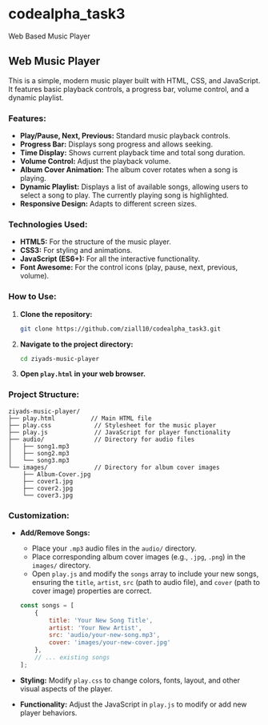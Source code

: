 # codealpha_task3
Web Based Music Player
## Web Music Player
This is a simple, modern music player built with HTML, CSS, and JavaScript. It features basic playback controls, a progress bar, volume control, and a dynamic playlist.

### Features:

  * **Play/Pause, Next, Previous:** Standard music playback controls.
  * **Progress Bar:** Displays song progress and allows seeking.
  * **Time Display:** Shows current playback time and total song duration.
  * **Volume Control:** Adjust the playback volume.
  * **Album Cover Animation:** The album cover rotates when a song is playing.
  * **Dynamic Playlist:** Displays a list of available songs, allowing users to select a song to play. The currently playing song is highlighted.
  * **Responsive Design:** Adapts to different screen sizes.

### Technologies Used:

  * **HTML5:** For the structure of the music player.
  * **CSS3:** For styling and animations.
  * **JavaScript (ES6+):** For all the interactive functionality.
  * **Font Awesome:** For the control icons (play, pause, next, previous, volume).

### How to Use:

1.  **Clone the repository:**
    ```bash
    git clone https://github.com/ziall10/codealpha_task3.git
    ```
2.  **Navigate to the project directory:**
    ```bash
    cd ziyads-music-player
    ```
3.  **Open `play.html` in your web browser.**

### Project Structure:

```
ziyads-music-player/
├── play.html          // Main HTML file
├── play.css            // Stylesheet for the music player
├── play.js             // JavaScript for player functionality
├── audio/              // Directory for audio files
│   ├── song1.mp3
│   ├── song2.mp3
│   └── song3.mp3
└── images/             // Directory for album cover images
    ├── Album-Cover.jpg
    ├── cover1.jpg
    ├── cover2.jpg
    └── cover3.jpg
```

### Customization:

  * **Add/Remove Songs:**

      * Place your `.mp3` audio files in the `audio/` directory.
      * Place corresponding album cover images (e.g., `.jpg`, `.png`) in the `images/` directory.
      * Open `play.js` and modify the `songs` array to include your new songs, ensuring the `title`, `artist`, `src` (path to audio file), and `cover` (path to cover image) properties are correct.

    <!-- end list -->

    ```javascript
    const songs = [
        {
            title: 'Your New Song Title',
            artist: 'Your New Artist',
            src: 'audio/your-new-song.mp3',
            cover: 'images/your-new-cover.jpg'
        },
        // ... existing songs
    ];
    ```

  * **Styling:** Modify `play.css` to change colors, fonts, layout, and other visual aspects of the player.

  * **Functionality:** Adjust the JavaScript in `play.js` to modify or add new player behaviors.



